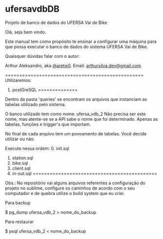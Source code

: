 # ufersavdbDB
Projeto de banco de dados do UFERSA Vai de Bike


Olá, seja bem vindo.

Este manual tem como propósito te ensinar a configurar uma máquina para que possa executar o banco de dados do sistema UFERSA Vai de Bike.

Quaisquer dúvidas falar com o autor:

Arthur Aleksandro, aka [@aretw0](https://github.com/aretw0). Email: arthursilva.dev@gmail.com

=================================================
Utilizaremos:

1. postGreSQL
==============

 Dentro da pasta 'queries' se encontram os arquivos que instanciam as tabelas utilizado pelo sistema.

 O banco utilizado tem como nome: ufersa_vdb_2
 Não precisa ser este nome, mas atente-se se a API sabe o nome que foi determinado.
 Apenas as tabelas, funções e trigger's que importam.

 No final de cada arquivo tem um povoamento de tabelas. Você decide utilizar ou não.

 Execute nessa ordem:
 0. init.sql
 1. station.sql
 2. bike.sql
 3. client.sql
 4. in-out.sql
============================================

Obs.: No repositório vai alguns arquivos referentes a configuração do projeto no sublime, configure os caminhos de acordo com o seu computador e de quebra utilize o build system que eu criei.


Para backup

$ pg_dump ufersa_vdb_2 > nome_do_backup


Para restaurar

$ psql ufersa_vdb_2 < nome_do_backup